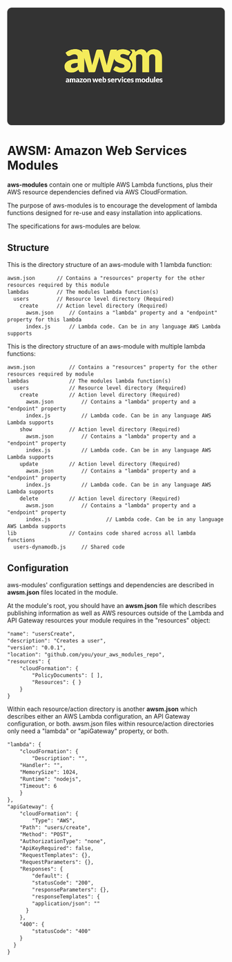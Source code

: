 ![AWSM logo aws modules lambda api gateway JAWS](amazon_web_services_modules_awsm.png)

AWSM: Amazon Web Services Modules
=================================

**aws-modules** contain one or multiple AWS Lambda functions,
plus their AWS resource dependencies defined via AWS CloudFormation.

The purpose of aws-modules is to encourage the development of lambda functions
designed for re-use and easy installation into applications.

The specifications for aws-modules are below.

## Structure

This is the directory structure of an aws-module with 1 lambda function:

```
awsm.json 		// Contains a "resources" property for the other resources required by this module
lambdas 		// The modules lambda function(s)
  users 		// Resource level directory (Required)
    create 		// Action level directory (Required)
      awsm.json 	// Contains a "lambda" property and a "endpoint" property for this lambda
      index.js 		// Lambda code. Can be in any language AWS Lambda supports
```

This is the directory structure of an aws-module with multiple lambda functions:

```
awsm.json 			// Contains a "resources" property for the other resources required by module
lambdas 			// The modules lambda function(s)
  users 			// Resource level directory (Required)
    create 			// Action level directory (Required)
      awsm.json 		// Contains a "lambda" property and a "endpoint" property
      index.js 			// Lambda code. Can be in any language AWS Lambda supports
    show 			// Action level directory (Required)
      awsm.json 		// Contains a "lambda" property and a "endpoint" property
      index.js 			// Lambda code. Can be in any language AWS Lambda supports
    update 			// Action level directory (Required)
      awsm.json 		// Contains a "lambda" property and a "endpoint" property
      index.js			// Lambda code. Can be in any language AWS Lambda supports
    delete 			// Action level directory (Required)
      awsm.json 		// Contains a "lambda" property and a "endpoint" property
      index.js                  // Lambda code. Can be in any language AWS Lambda supports
lib 				// Contains code shared across all lambda functions
  users-dynamodb.js		// Shared code
```

## Configuration

aws-modules' configuration settings and dependencies are described in **awsm.json** files located in the module.

At the module's root, you should have an **awsm.json** file which describes publishing information as well as
AWS resources outside of the Lambda and API Gateway resources your module requires in the "resources" object:

```
"name": "usersCreate",
"description": "Creates a user",
"version": "0.0.1",
"location": "github.com/you/your_aws_modules_repo",
"resources": {
	"cloudFormation": {
		"PolicyDocuments": [ ],
		"Resources": { }
	}
}
```

Within each resource/action directory is another **awsm.json** which describes either an AWS Lambda configuration,
an API Gateway configuration, or both.  awsm.json files within resource/action directories only need a "lambda" or
"apiGateway" property, or both.

```
"lambda": {
	"cloudFormation": {
		"Description": "",
    "Handler": "",
    "MemorySize": 1024,
    "Runtime": "nodejs",
    "Timeout": 6
	}
},
"apiGateway": {
	"cloudFormation": {
		"Type": "AWS",
    "Path": "users/create",
    "Method": "POST",
    "AuthorizationType": "none",
    "ApiKeyRequired": false,
    "RequestTemplates": {},
    "RequestParameters": {},
    "Responses": {
    	"default": {
      	"statusCode": "200",
      	"responseParameters": {},
      	"responseTemplates": {
      	"application/json": ""
      }
    },
    "400": {
    	"statusCode": "400"
    }
  }
}
```